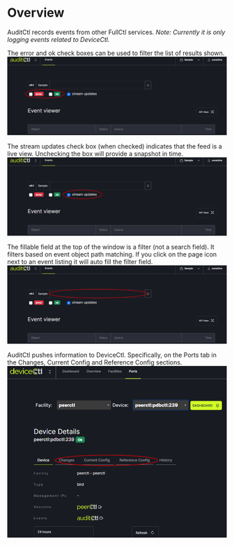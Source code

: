 # Overview

AuditCtl records events from other FullCtl services. _Note: Currently it is only logging events related to DeviceCtl._

The error and ok check boxes can be used to filter the list of results shown. 
   ![](img/check.png)
   
The stream updates check box (when checked) indicates that the feed is a live view. Unchecking the box will provide a snapshot in time.
   ![](img/strup.png)

The fillable field at the top of the window is a filter (not a search field). It filters based on event object path matching. If you click on the page icon next to an event listing it will auto fill the filter field. 
   ![](img/filter.png)

AuditCtl pushes information to DeviceCtl. Specifically, on the Ports tab in the Changes, Current Config and Reference Config sections.
   ![](img/device.png)
